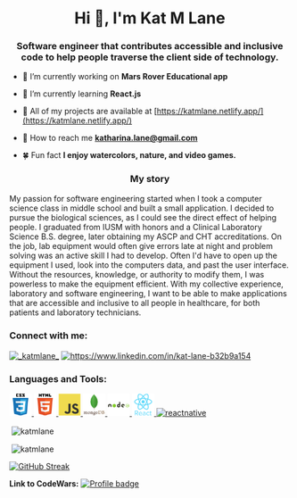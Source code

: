<h1 align="center">Hi 👋, I'm Kat M Lane</h1>
<h3 align="center">Software engineer that contributes accessible and inclusive code to help people traverse the client side of technology.</h3>

- 🌾 I’m currently working on **Mars Rover Educational app**

- 🌱 I’m currently learning **React.js**

- 🍂 All of my projects are available at [https://katmlane.netlify.app/](https://katmlane.netlify.app/)

- 🍃 How to reach me **katharina.lane@gmail.com**

- 🍀 Fun fact **I enjoy watercolors, nature, and video games.**

<h3 align="center"> My story </h3>

<p> My passion for software engineering started when I took a computer science class in middle school and built a small application. I decided to pursue the biological sciences, as I could see the direct effect of helping people. I graduated from IUSM with honors and a Clinical Laboratory Science B.S. degree, later obtaining my ASCP and CHT accreditations. On the job, lab equipment would often give errors late at night and problem solving was an active skill I had to develop. Often I'd have to open up the equipment I used, look into the computers data, and past the user interface.  Without the resources, knowledge, or authority to modify them, I was powerless to make the equipment efficient. With my collective experience, laboratory and software engineering, I want to be able to make applications that are accessible and inclusive to all people in healthcare, for both patients and laboratory technicians. </p>



<h3 align="left">Connect with me:</h3>
<p align="left">
<a href="https://twitter.com/_katmlane_" target="blank"><img align="center" src="https://github.com/katmlane/social-icons/blob/master/PNG/Color/Buffer.png?raw=true" alt="_katmlane_" height="30" width="40" /></a>
<a href="https://www.linkedin.com/in/kat-lane-b32b9a154/" target="blank"><img align="center" src="https://raw.githubusercontent.com/rahuldkjain/github-profile-readme-generator/master/src/images/icons/Social/linked-in-alt.svg" alt="https://www.linkedin.com/in/kat-lane-b32b9a154" height="30" width="40" /></a>

  
</p>










<h3 align="left">Languages and Tools:</h3>
<p align="left"> <a href="https://www.w3schools.com/css/" target="_blank" rel="noreferrer"> <img src="https://raw.githubusercontent.com/devicons/devicon/master/icons/css3/css3-original-wordmark.svg" alt="css3" width="40" height="40"/> </a> <a href="https://www.w3.org/html/" target="_blank" rel="noreferrer"> <img src="https://raw.githubusercontent.com/devicons/devicon/master/icons/html5/html5-original-wordmark.svg" alt="html5" width="40" height="40"/> </a> <a href="https://developer.mozilla.org/en-US/docs/Web/JavaScript" target="_blank" rel="noreferrer"> <img src="https://raw.githubusercontent.com/devicons/devicon/master/icons/javascript/javascript-original.svg" alt="javascript" width="40" height="40"/> </a> <a href="https://www.mongodb.com/" target="_blank" rel="noreferrer"> <img src="https://raw.githubusercontent.com/devicons/devicon/master/icons/mongodb/mongodb-original-wordmark.svg" alt="mongodb" width="40" height="40"/> </a> <a href="https://nodejs.org" target="_blank" rel="noreferrer"> <img src="https://raw.githubusercontent.com/devicons/devicon/master/icons/nodejs/nodejs-original-wordmark.svg" alt="nodejs" width="40" height="40"/> </a> <a href="https://reactjs.org/" target="_blank" rel="noreferrer"> <img src="https://raw.githubusercontent.com/devicons/devicon/master/icons/react/react-original-wordmark.svg" alt="react" width="40" height="40"/> </a> <a href="https://reactnative.dev/" target="_blank" rel="noreferrer"> <img src="https://reactnative.dev/img/header_logo.svg" alt="reactnative" width="40" height="40"/> </a> </p>

<p>&nbsp;<img align="center" src="https://github-profile-summary-cards.vercel.app/api/cards/profile-details?username=katmlane&theme=vue" alt="katmlane" /></p>

<p>&nbsp;<img align="center" src="https://github-readme-stats.vercel.app/api/top-langs/?username=katmlane&theme=dark" alt="katmlane" /></p>


[![GitHub Streak](http://github-readme-streak-stats.herokuapp.com?user=katmlane&theme=dracula&date_format=M%20j%5B%2C%20Y%5D)](https://git.io/streak-stats)


**Link to CodeWars:** 
[![Profile badge](https://www.codewars.com/users/_katmlane_/badges/large)](https://www.codewars.com/users/_katmlane_)
